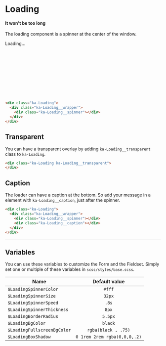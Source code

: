 # Loading
#### It won't be too long
The loading component is a spinner at the center of the window.

<div class="demo-block" style="height: 180px;">
  <div class="ka-Loading ka-Loading__transparent" style="position: absolute;">
    <div class="ka-Loading__wrapper">
      <div class="ka-Loading__spinner"></div>
      <div class="ka-Loading__caption">Loading...</div>
    </div>
  </div>
</div>

```html
<div class="ka-Loading">
  <div class="ka-Loading__wrapper">
    <div class="ka-Loading__spinner"></div>
  </div>
</div>
```

Transparent
----------
You can have a transparent overlay by adding `ka-Loading__transparent` class to `ka-Loading`.
```html
<div class="ka-Loading ka-Loading__transparent">
</div>
```

Caption
--------
The loader can have a caption at the bottom. So add your message in a element with `ka-Loading__caption`, just after the spinner.
```html
<div class="ka-Loading">
  <div class="ka-Loading__wrapper">
    <div class="ka-Loading__spinner"></div>
    <div class="ka-Loading__caption"></div>
  </div>
</div>
```

***
Variables
------
You can use these variables to customize the Form and the Fieldset. Simply set one or multiple of these variables in `scss/styles/base.scss`.

| Name  | Default value |
| ------- |:-----------:|
|`$LoadingSpinnerColor`| `#fff` |
|`$LoadingSpinnerSize`| `32px` |
|`$LoadingSpinnerSpeed`| `.8s` |
|`$LoadingSpinnerThickness`| `8px` |
|`$LoadingBorderRadius`| `5.5px` |
|`$LoadingBgColor`| `black` |
|`$LoadingFullscreenBgColor`| `rgba(black , .75)` |
|`$LoadingBoxShadow`| `0 1rem 2rem rgba(0,0,0,.2)` |

